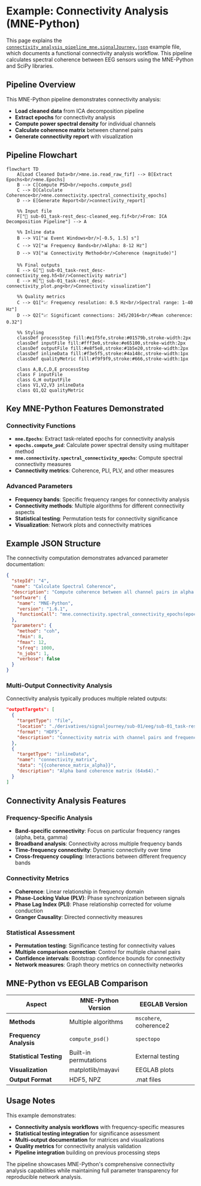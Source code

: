 # Example: Connectivity Analysis (MNE-Python)

This page explains the [`connectivity_analysis_pipeline_mne.signalJourney.json`](https://github.com/signalJourney/signalJourney/blob/main/schema/examples/connectivity_analysis_pipeline_mne.signalJourney.json) example file, which documents a functional connectivity analysis workflow. This pipeline calculates spectral coherence between EEG sensors using the MNE-Python and SciPy libraries.

## Pipeline Overview

This MNE-Python pipeline demonstrates connectivity analysis:
- **Load cleaned data** from ICA decomposition pipeline
- **Extract epochs** for connectivity analysis
- **Compute power spectral density** for individual channels
- **Calculate coherence matrix** between channel pairs
- **Generate connectivity report** with visualization

## Pipeline Flowchart

```mermaid
flowchart TD
    A[Load Cleaned Data<br/>mne.io.read_raw_fif] --> B[Extract Epochs<br/>mne.Epochs]
    B --> C[Compute PSD<br/>epochs.compute_psd]
    C --> D[Calculate Coherence<br/>mne.connectivity.spectral_connectivity_epochs]
    D --> E[Generate Report<br/>connectivity_report]
    
    %% Input file
    F["📁 sub-01_task-rest_desc-cleaned_eeg.fif<br/>From: ICA Decomposition Pipeline"] --> A
    
    %% Inline data
    B --> V1["📊 Event Windows<br/>[-0.5, 1.5] s"]
    C --> V2["📊 Frequency Bands<br/>Alpha: 8-12 Hz"]
    D --> V3["📊 Connectivity Method<br/>Coherence (magnitude)"]
    
    %% Final outputs
    E --> G["💾 sub-01_task-rest_desc-connectivity_eeg.h5<br/>Connectivity matrix"]
    E --> H["💾 sub-01_task-rest_desc-connectivity_plot.png<br/>Connectivity visualization"]
    
    %% Quality metrics
    C --> Q1["📈 Frequency resolution: 0.5 Hz<br/>Spectral range: 1-40 Hz"]
    D --> Q2["📈 Significant connections: 245/2016<br/>Mean coherence: 0.32"]

    %% Styling
    classDef processStep fill:#e1f5fe,stroke:#01579b,stroke-width:2px
    classDef inputFile fill:#fff3e0,stroke:#e65100,stroke-width:2px
    classDef outputFile fill:#e8f5e8,stroke:#1b5e20,stroke-width:2px
    classDef inlineData fill:#f3e5f5,stroke:#4a148c,stroke-width:1px
    classDef qualityMetric fill:#f9f9f9,stroke:#666,stroke-width:1px

    class A,B,C,D,E processStep
    class F inputFile
    class G,H outputFile
    class V1,V2,V3 inlineData
    class Q1,Q2 qualityMetric
```

## Key MNE-Python Features Demonstrated

### Connectivity Functions
- **`mne.Epochs`**: Extract task-related epochs for connectivity analysis
- **`epochs.compute_psd`**: Calculate power spectral density using multitaper method
- **`mne.connectivity.spectral_connectivity_epochs`**: Compute spectral connectivity measures
- **Connectivity metrics**: Coherence, PLI, PLV, and other measures

### Advanced Parameters
- **Frequency bands**: Specific frequency ranges for connectivity analysis
- **Connectivity methods**: Multiple algorithms for different connectivity aspects
- **Statistical testing**: Permutation tests for connectivity significance
- **Visualization**: Network plots and connectivity matrices

## Example JSON Structure

The connectivity computation demonstrates advanced parameter documentation:

```json
{
  "stepId": "4",
  "name": "Calculate Spectral Coherence",
  "description": "Compute coherence between all channel pairs in alpha band.",
  "software": {
    "name": "MNE-Python",
    "version": "1.6.1",
    "functionCall": "mne.connectivity.spectral_connectivity_epochs(epochs, method='coh', fmin=8, fmax=12)"
  },
  "parameters": {
    "method": "coh",
    "fmin": 8,
    "fmax": 12,
    "sfreq": 1000,
    "n_jobs": 1,
    "verbose": false
  }
}
```

### Multi-Output Connectivity Analysis
Connectivity analysis typically produces multiple related outputs:

```json
"outputTargets": [
  {
    "targetType": "file",
    "location": "./derivatives/signaljourney/sub-01/eeg/sub-01_task-rest_desc-connectivity_eeg.h5",
    "format": "HDF5",
    "description": "Connectivity matrix with channel pairs and frequency bins."
  },
  {
    "targetType": "inlineData",
    "name": "connectivity_matrix",
    "data": "{{coherence_matrix_alpha}}",
    "description": "Alpha band coherence matrix (64x64)."
  }
]
```

## Connectivity Analysis Features

### Frequency-Specific Analysis
- **Band-specific connectivity**: Focus on particular frequency ranges (alpha, beta, gamma)
- **Broadband analysis**: Connectivity across multiple frequency bands
- **Time-frequency connectivity**: Dynamic connectivity over time
- **Cross-frequency coupling**: Interactions between different frequency bands

### Connectivity Metrics
- **Coherence**: Linear relationship in frequency domain
- **Phase-Locking Value (PLV)**: Phase synchronization between signals
- **Phase Lag Index (PLI)**: Phase relationship corrected for volume conduction
- **Granger Causality**: Directed connectivity measures

### Statistical Assessment
- **Permutation testing**: Significance testing for connectivity values
- **Multiple comparison correction**: Control for multiple channel pairs
- **Confidence intervals**: Bootstrap confidence bounds for connectivity
- **Network measures**: Graph theory metrics on connectivity networks

## MNE-Python vs EEGLAB Comparison

| Aspect | MNE-Python Version | EEGLAB Version |
|--------|-------------------|----------------|
| **Methods** | Multiple algorithms | `mscohere`, coherence2 |
| **Frequency Analysis** | `compute_psd()` | `spectopo` |
| **Statistical Testing** | Built-in permutations | External testing |
| **Visualization** | matplotlib/mayavi | EEGLAB plots |
| **Output Format** | HDF5, NPZ | .mat files |

## Usage Notes

This example demonstrates:
- **Connectivity analysis workflows** with frequency-specific measures
- **Statistical testing integration** for significance assessment
- **Multi-output documentation** for matrices and visualizations
- **Quality metrics** for connectivity analysis validation
- **Pipeline integration** building on previous processing steps

The pipeline showcases MNE-Python's comprehensive connectivity analysis capabilities while maintaining full parameter transparency for reproducible network analysis. 